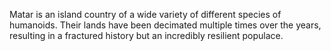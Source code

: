 Matar is an island country of a wide variety of different species of humanoids. Their lands have been decimated multiple times over the years, resulting in a fractured history but an incredibly resilient populace.
